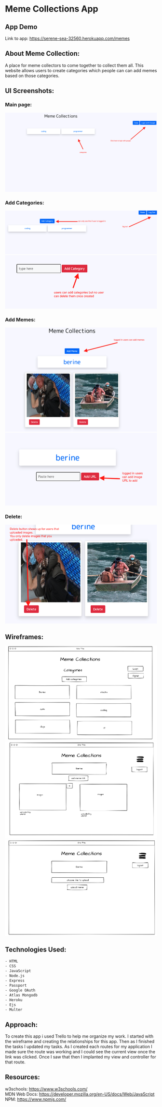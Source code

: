 # Meme Collections App

## App Demo 
Link to app: https://serene-sea-32560.herokuapp.com/memes

## About Meme Collection: 
A place for meme collectors to come together to collect them all. This website allows users to create categories which people can can add memes based on those categories.   


## UI Screenshots: 
### Main page: 
![](readme-imgs/main.png) 
### Add Categories: 
![](readme-imgs/addCat.png) 
![](readme-imgs/catAdd.png) 

### Add Memes: 
![](readme-imgs/addMe.png) 
![](readme-imgs/addUrl.png)

### Delete: 
![](readme-imgs/delete.png) 

## Wireframes:
![](readme-imgs/page1.png)
![](readme-imgs/page2.png)
![](readme-imgs/page3.png)

## Technologies Used:
    - HTML
    - CSS  
    - JavaScript
    - Node.js
    - Express
    - Passport
    - Google OAuth
    - Atlas Mongodb
    - Heroku
    - Ejs
    - Multer
     

## Approach: 
To create this app i used Trello to help me organize my work. I started with the wireframe and creating the relationships for this app. Then as I finished the tasks I updated my tasks. As I created each routes for my application I made sure the route was working and I could see the current view once the link was clicked. Once I saw that then I implanted my view and controller for that route. 

## Resources:
w3schools: https://www.w3schools.com/  
MDN Web Docs: https://developer.mozilla.org/en-US/docs/Web/JavaScript  
NPM: https://www.npmjs.com/
